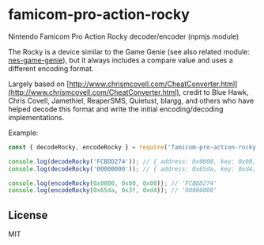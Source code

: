 # famicom-pro-action-rocky

Nintendo Famicom Pro Action Rocky decoder/encoder (npmjs module)

The Rocky is a device similar to the Game Genie (see also related module:
[nes-game-genie](https://github.com/satoshinm/nes-game-genie)), but it always
includes a compare value and uses a different encoding format.

Largely based on [http://www.chrismcovell.com/CheatConverter.html](http://www.chrismcovell.com/CheatConverter.html), credit to
Blue Hawk, Chris Covell, Jamethiel, ReaperSMS, Quietust, blargg, and others
who have helped decode this format and write the initial encoding/decoding
implementations.

Example:

```js
const { decodeRocky, encodeRocky } = require('famicom-pro-action-rocky');

console.log(decodeRocky('FCBDD274')); // { address: 0x0000, key: 0x00, value: 0x00 }
console.log(decodeRocky('00000000')); // { address: 0x65da, key: 0xd4, value: 0x3f }

console.log(encodeRocky(0x0000, 0x00, 0x00)); // 'FCBDD274'
console.log(encodeRocky(0x65da, 0x3f, 0xd4)); // '00000000'
```

## License

MIT
